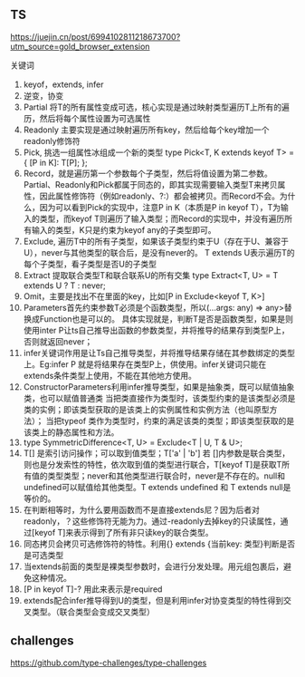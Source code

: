 ## TS
https://juejin.cn/post/6994102811218673700?utm_source=gold_browser_extension

关键词
1. keyof，extends, infer
2. 逆变，协变
3. Partial<T> 将T的所有属性变成可选，核心实现是通过映射类型遍历T上所有的遍历，然后将每个属性设置为可选属性
4. Readonly 主要实现是通过映射遍历所有key，然后给每个key增加一个readonly修饰符
5. Pick, 挑选一组属性冰组成一个新的类型
type Pick<T, K extends keyof T> = {
    [P in K]: T[P];
};
6. Record，就是遍历第一个参数每个子类型，然后将值设置为第二参数。Partial、Readonly和Pick都属于同态的，即其实现需要输入类型T来拷贝属性，因此属性修饰符（例如readonly、?:）都会被拷贝。而Record不会。为什么，因为可以看到Pick的实现中，注意P in K（本质是P in keyof T），T为输入的类型，而keyof T则遍历了输入类型；而Record的实现中，并没有遍历所有输入的类型，K只是约束为keyof any的子类型即可。
7.  Exclude, 遍历T中的所有子类型，如果该子类型约束于U（存在于U、兼容于U），never与其他类型的联合后，是没有never的。 T extends U表示遍历T的每个子类型，看子类型是否U的子类型
8. Extract 提取联合类型T和联合联系U的所有交集 type Extract<T, U> = T extends U ? T : never;
9. Omit，主要是找出不在里面的key，比如[P in Exclude<keyof T, K>]
10. Parameters首先约束参数T必须是个函数类型，所以(...args: any) => any>替换成Function也是可以的。
具体实现就是，判断T是否是函数类型，如果是则使用inter P让ts自己推导出函数的参数类型，并将推导的结果存到类型P上，否则就返回never；
11. infer关键词作用是让Ts自己推导类型，并将推导结果存储在其参数绑定的类型上。Eg:infer P 就是将结果存在类型P上，供使用。infer关键词只能在extends条件类型上使用，不能在其他地方使用。
12. ConstructorParameters利用infer推导类型，如果是抽象类，既可以赋值抽象类，也可以赋值普通类
    当把类直接作为类型时，该类型约束的是该类型必须是类的实例；即该类型获取的是该类上的实例属性和实例方法（也叫原型方法）；
    当把typeof 类作为类型时，约束的满足该类的类型；即该类型获取的是该类上的静态属性和方法。
13. type SymmetricDifference<T, U> = Exclude<T | U, T & U>;
14. T[] 是索引访问操作；可以取到值类型；T['a' | 'b'] 若 []内参数是联合类型，则也是分发索性的特性，依次取到值的类型进行联合，T[keyof T]是获取T所有值的类型类型；never和其他类型进行联合时，never是不存在的。null和undefined可以赋值给其他类型。T extends undefined 和 T extends null是等价的。
15. 在判断相等时，为什么要用函数而不是直接extends尼？因为后者对readonly，？这些修饰符无能为力。通过-readonly去掉key的只读属性，通过[keyof T]来表示得到了所有非只读key的联合类型。
16. 同态拷贝会拷贝可选修饰符的特性。利用{} extends {当前key: 类型}判断是否是可选类型
17. 当extends前面的类型是裸类型参数时，会进行分发处理。用元组包裹后，避免这种情况。
18. [P in keyof T]-? 用此来表示是required
19. extends配合infer推导得到U的类型，但是利用infer对协变类型的特性得到交叉类型。（联合类型会变成交叉类型）


## challenges
https://github.com/type-challenges/type-challenges